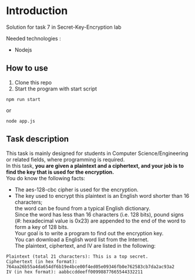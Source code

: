 # Introduction

Solution for task 7 in Secret-Key-Encryption lab

Needed technologies :
- Nodejs

## How to use
1. Clone this repo
2. Start the program with start script
```
npm run start
```
or
```
node app.js
```

## Task description
This task is mainly designed for students in Computer Science/Engineering or related fields, where programming is required.\
In this task, **you are given a plaintext and a ciphertext, and your job is to find the key that is used for the
encryption.**\
You do know the following facts:
- The aes-128-cbc cipher is used for the encryption.
- The key used to encrypt this plaintext is an English word shorter than 16 characters;\
the word can be found from a typical English dictionary.\
Since the word has less than 16 characters (i.e. 128 bits),
pound signs (#: hexadecimal value is 0x23) are appended to the end of the word to form a key of
128 bits.\
Your goal is to write a program to find out the encryption key.\
You can download a English word list from the Internet.\
The plaintext, ciphertext, and IV are listed in the following:
```
Plaintext (total 21 characters): This is a top secret.
Ciphertext (in hex format): 764aa26b55a4da654df6b19e4bce00f4ed05e09346fb0e762583cb7da2ac93a2
IV (in hex format): aabbccddeeff00998877665544332211
```



